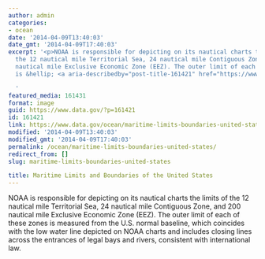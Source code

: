 ```yaml
---
author: admin
categories:
- ocean
date: '2014-04-09T13:40:03'
date_gmt: '2014-04-09T17:40:03'
excerpt: '<p>NOAA is responsible for depicting on its nautical charts the limits of
  the 12 nautical mile Territorial Sea, 24 nautical mile Contiguous Zone, and 200
  nautical mile Exclusive Economic Zone (EEZ). The outer limit of each of these zones
  is &hellip; <a aria-describedby="post-title-161421" href="https://www.data.gov/ocean/maritime-limits-boundaries-united-states/">Continued</a></p>

  '
featured_media: 161431
format: image
guid: https://www.data.gov/?p=161421
id: 161421
link: https://www.data.gov/ocean/maritime-limits-boundaries-united-states/
modified: '2014-04-09T13:40:03'
modified_gmt: '2014-04-09T17:40:03'
permalink: /ocean/maritime-limits-boundaries-united-states/
redirect_from: []
slug: maritime-limits-boundaries-united-states

title: Maritime Limits and Boundaries of the United States
---
```

NOAA is responsible for depicting on its nautical charts the limits of the 12 nautical mile Territorial Sea, 24 nautical mile Contiguous Zone, and 200 nautical mile Exclusive Economic Zone (EEZ). The outer limit of each of these zones is measured from the U.S. normal baseline, which coincides with the low water line depicted on NOAA charts and includes closing lines across the entrances of legal bays and rivers, consistent with international law. 


